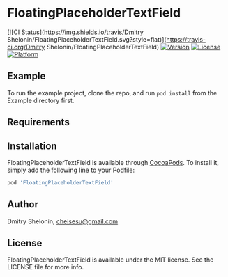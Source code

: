 # FloatingPlaceholderTextField

[![CI Status](https://img.shields.io/travis/Dmitry Shelonin/FloatingPlaceholderTextField.svg?style=flat)](https://travis-ci.org/Dmitry Shelonin/FloatingPlaceholderTextField)
[![Version](https://img.shields.io/cocoapods/v/FloatingPlaceholderTextField.svg?style=flat)](https://cocoapods.org/pods/FloatingPlaceholderTextField)
[![License](https://img.shields.io/cocoapods/l/FloatingPlaceholderTextField.svg?style=flat)](https://cocoapods.org/pods/FloatingPlaceholderTextField)
[![Platform](https://img.shields.io/cocoapods/p/FloatingPlaceholderTextField.svg?style=flat)](https://cocoapods.org/pods/FloatingPlaceholderTextField)

## Example

To run the example project, clone the repo, and run `pod install` from the Example directory first.

## Requirements

## Installation

FloatingPlaceholderTextField is available through [CocoaPods](https://cocoapods.org). To install
it, simply add the following line to your Podfile:

```ruby
pod 'FloatingPlaceholderTextField'
```

## Author

Dmitry Shelonin, cheisesu@gmail.com

## License

FloatingPlaceholderTextField is available under the MIT license. See the LICENSE file for more info.
